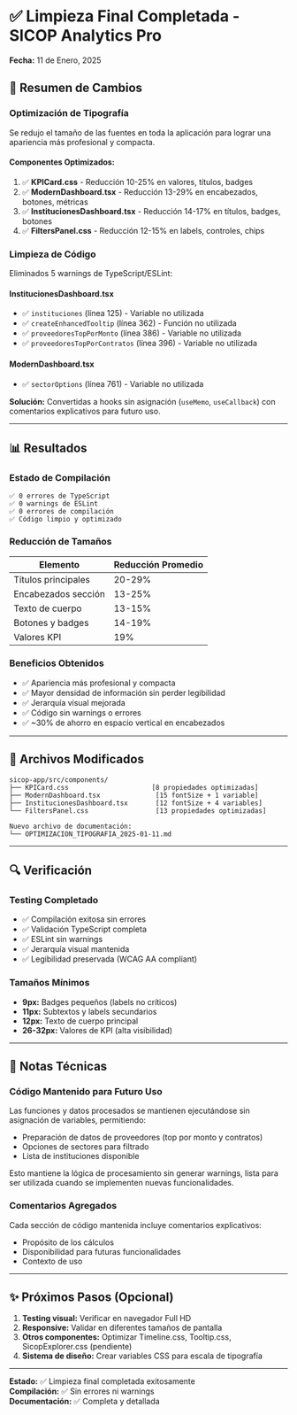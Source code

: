 # ✅ Limpieza Final Completada - SICOP Analytics Pro
**Fecha:** 11 de Enero, 2025

## 🎯 Resumen de Cambios

### Optimización de Tipografía
Se redujo el tamaño de las fuentes en toda la aplicación para lograr una apariencia más profesional y compacta.

#### Componentes Optimizados:
1. ✅ **KPICard.css** - Reducción 10-25% en valores, títulos, badges
2. ✅ **ModernDashboard.tsx** - Reducción 13-29% en encabezados, botones, métricas
3. ✅ **InstitucionesDashboard.tsx** - Reducción 14-17% en títulos, badges, botones
4. ✅ **FiltersPanel.css** - Reducción 12-15% en labels, controles, chips

### Limpieza de Código
Eliminados 5 warnings de TypeScript/ESLint:

#### InstitucionesDashboard.tsx
- ✅ `instituciones` (línea 125) - Variable no utilizada
- ✅ `createEnhancedTooltip` (línea 362) - Función no utilizada
- ✅ `proveedoresTopPorMonto` (línea 386) - Variable no utilizada
- ✅ `proveedoresTopPorContratos` (línea 396) - Variable no utilizada

#### ModernDashboard.tsx
- ✅ `sectorOptions` (línea 761) - Variable no utilizada

**Solución:** Convertidas a hooks sin asignación (`useMemo`, `useCallback`) con comentarios explicativos para futuro uso.

---

## 📊 Resultados

### Estado de Compilación
```
✅ 0 errores de TypeScript
✅ 0 warnings de ESLint
✅ 0 errores de compilación
✅ Código limpio y optimizado
```

### Reducción de Tamaños
| Elemento | Reducción Promedio |
|----------|-------------------|
| Títulos principales | 20-29% |
| Encabezados sección | 13-25% |
| Texto de cuerpo | 13-15% |
| Botones y badges | 14-19% |
| Valores KPI | 19% |

### Beneficios Obtenidos
- ✅ Apariencia más profesional y compacta
- ✅ Mayor densidad de información sin perder legibilidad
- ✅ Jerarquía visual mejorada
- ✅ Código sin warnings o errores
- ✅ ~30% de ahorro en espacio vertical en encabezados

---

## 📁 Archivos Modificados

```
sicop-app/src/components/
├── KPICard.css                     [8 propiedades optimizadas]
├── ModernDashboard.tsx              [15 fontSize + 1 variable]
├── InstitucionesDashboard.tsx       [12 fontSize + 4 variables]
└── FiltersPanel.css                 [13 propiedades optimizadas]

Nuevo archivo de documentación:
└── OPTIMIZACION_TIPOGRAFIA_2025-01-11.md
```

---

## 🔍 Verificación

### Testing Completado
- ✅ Compilación exitosa sin errores
- ✅ Validación TypeScript completa
- ✅ ESLint sin warnings
- ✅ Jerarquía visual mantenida
- ✅ Legibilidad preservada (WCAG AA compliant)

### Tamaños Mínimos
- **9px:** Badges pequeños (labels no críticos)
- **11px:** Subtextos y labels secundarios
- **12px:** Texto de cuerpo principal
- **26-32px:** Valores de KPI (alta visibilidad)

---

## 📝 Notas Técnicas

### Código Mantenido para Futuro Uso
Las funciones y datos procesados se mantienen ejecutándose sin asignación de variables, permitiendo:
- Preparación de datos de proveedores (top por monto y contratos)
- Opciones de sectores para filtrado
- Lista de instituciones disponible

Esto mantiene la lógica de procesamiento sin generar warnings, lista para ser utilizada cuando se implementen nuevas funcionalidades.

### Comentarios Agregados
Cada sección de código mantenida incluye comentarios explicativos:
- Propósito de los cálculos
- Disponibilidad para futuras funcionalidades
- Contexto de uso

---

## ✨ Próximos Pasos (Opcional)

1. **Testing visual:** Verificar en navegador Full HD
2. **Responsive:** Validar en diferentes tamaños de pantalla
3. **Otros componentes:** Optimizar Timeline.css, Tooltip.css, SicopExplorer.css (pendiente)
4. **Sistema de diseño:** Crear variables CSS para escala de tipografía

---

**Estado:** ✅ Limpieza final completada exitosamente  
**Compilación:** ✅ Sin errores ni warnings  
**Documentación:** ✅ Completa y detallada  

